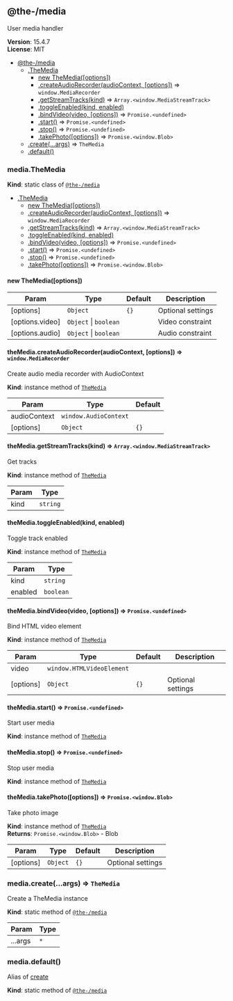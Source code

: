 <!--- Code generated by @the-/script-doc. DO NOT EDIT. -->

<a name="module_@the-/media"></a>

## @the-/media
User media handler

**Version**: 15.4.7  
**License**: MIT  

* [@the-/media](#module_@the-/media)
    * [.TheMedia](#module_@the-/media.TheMedia)
        * [new TheMedia([options])](#new_module_@the-/media.TheMedia_new)
        * [.createAudioRecorder(audioContext, [options])](#module_@the-/media.TheMedia+createAudioRecorder) ⇒ <code>window.MediaRecorder</code>
        * [.getStreamTracks(kind)](#module_@the-/media.TheMedia+getStreamTracks) ⇒ <code>Array.&lt;window.MediaStreamTrack&gt;</code>
        * [.toggleEnabled(kind, enabled)](#module_@the-/media.TheMedia+toggleEnabled)
        * [.bindVideo(video, [options])](#module_@the-/media.TheMedia+bindVideo) ⇒ <code>Promise.&lt;undefined&gt;</code>
        * [.start()](#module_@the-/media.TheMedia+start) ⇒ <code>Promise.&lt;undefined&gt;</code>
        * [.stop()](#module_@the-/media.TheMedia+stop) ⇒ <code>Promise.&lt;undefined&gt;</code>
        * [.takePhoto([options])](#module_@the-/media.TheMedia+takePhoto) ⇒ <code>Promise.&lt;window.Blob&gt;</code>
    * [.create(...args)](#module_@the-/media.create) ⇒ <code>TheMedia</code>
    * [.default()](#module_@the-/media.default)

<a name="module_@the-/media.TheMedia"></a>

### media.TheMedia
**Kind**: static class of [<code>@the-/media</code>](#module_@the-/media)  

* [.TheMedia](#module_@the-/media.TheMedia)
    * [new TheMedia([options])](#new_module_@the-/media.TheMedia_new)
    * [.createAudioRecorder(audioContext, [options])](#module_@the-/media.TheMedia+createAudioRecorder) ⇒ <code>window.MediaRecorder</code>
    * [.getStreamTracks(kind)](#module_@the-/media.TheMedia+getStreamTracks) ⇒ <code>Array.&lt;window.MediaStreamTrack&gt;</code>
    * [.toggleEnabled(kind, enabled)](#module_@the-/media.TheMedia+toggleEnabled)
    * [.bindVideo(video, [options])](#module_@the-/media.TheMedia+bindVideo) ⇒ <code>Promise.&lt;undefined&gt;</code>
    * [.start()](#module_@the-/media.TheMedia+start) ⇒ <code>Promise.&lt;undefined&gt;</code>
    * [.stop()](#module_@the-/media.TheMedia+stop) ⇒ <code>Promise.&lt;undefined&gt;</code>
    * [.takePhoto([options])](#module_@the-/media.TheMedia+takePhoto) ⇒ <code>Promise.&lt;window.Blob&gt;</code>

<a name="new_module_@the-/media.TheMedia_new"></a>

#### new TheMedia([options])

| Param | Type | Default | Description |
| --- | --- | --- | --- |
| [options] | <code>Object</code> | <code>{}</code> | Optional settings |
| [options.video] | <code>Object</code> \| <code>boolean</code> |  | Video constraint |
| [options.audio] | <code>Object</code> \| <code>boolean</code> |  | Audio constraint |

<a name="module_@the-/media.TheMedia+createAudioRecorder"></a>

#### theMedia.createAudioRecorder(audioContext, [options]) ⇒ <code>window.MediaRecorder</code>
Create audio media recorder with AudioContext

**Kind**: instance method of [<code>TheMedia</code>](#module_@the-/media.TheMedia)  

| Param | Type | Default |
| --- | --- | --- |
| audioContext | <code>window.AudioContext</code> |  | 
| [options] | <code>Object</code> | <code>{}</code> | 

<a name="module_@the-/media.TheMedia+getStreamTracks"></a>

#### theMedia.getStreamTracks(kind) ⇒ <code>Array.&lt;window.MediaStreamTrack&gt;</code>
Get tracks

**Kind**: instance method of [<code>TheMedia</code>](#module_@the-/media.TheMedia)  

| Param | Type |
| --- | --- |
| kind | <code>string</code> | 

<a name="module_@the-/media.TheMedia+toggleEnabled"></a>

#### theMedia.toggleEnabled(kind, enabled)
Toggle track enabled

**Kind**: instance method of [<code>TheMedia</code>](#module_@the-/media.TheMedia)  

| Param | Type |
| --- | --- |
| kind | <code>string</code> | 
| enabled | <code>boolean</code> | 

<a name="module_@the-/media.TheMedia+bindVideo"></a>

#### theMedia.bindVideo(video, [options]) ⇒ <code>Promise.&lt;undefined&gt;</code>
Bind HTML video element

**Kind**: instance method of [<code>TheMedia</code>](#module_@the-/media.TheMedia)  

| Param | Type | Default | Description |
| --- | --- | --- | --- |
| video | <code>window.HTMLVideoElement</code> |  |  |
| [options] | <code>Object</code> | <code>{}</code> | Optional settings |

<a name="module_@the-/media.TheMedia+start"></a>

#### theMedia.start() ⇒ <code>Promise.&lt;undefined&gt;</code>
Start user media

**Kind**: instance method of [<code>TheMedia</code>](#module_@the-/media.TheMedia)  
<a name="module_@the-/media.TheMedia+stop"></a>

#### theMedia.stop() ⇒ <code>Promise.&lt;undefined&gt;</code>
Stop user media

**Kind**: instance method of [<code>TheMedia</code>](#module_@the-/media.TheMedia)  
<a name="module_@the-/media.TheMedia+takePhoto"></a>

#### theMedia.takePhoto([options]) ⇒ <code>Promise.&lt;window.Blob&gt;</code>
Take photo image

**Kind**: instance method of [<code>TheMedia</code>](#module_@the-/media.TheMedia)  
**Returns**: <code>Promise.&lt;window.Blob&gt;</code> - Blob  

| Param | Type | Default | Description |
| --- | --- | --- | --- |
| [options] | <code>Object</code> | <code>{}</code> | Optional settings |

<a name="module_@the-/media.create"></a>

### media.create(...args) ⇒ <code>TheMedia</code>
Create a TheMedia instance

**Kind**: static method of [<code>@the-/media</code>](#module_@the-/media)  

| Param | Type |
| --- | --- |
| ...args | <code>\*</code> | 

<a name="module_@the-/media.default"></a>

### media.default()
Alias of [create](#module_@the-/media.create)

**Kind**: static method of [<code>@the-/media</code>](#module_@the-/media)  
